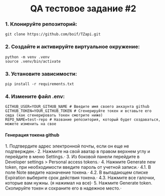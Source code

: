 <h1 align="center">QA тестовое задание #2</a></h1>
<h3>1. Клонируйте репозиторий:</h3>

```
git clone https://github.com/boif/TZapi.git
```
<h3>2. Создайте и активируйте виртуальное окружение:</h3>

```
python -m venv .venv
source .venv/bin/activate
```

<h3>3. Установите зависимости:</h3>

```
pip install -r requirements.txt
```
<h3>4. Измените файл .env: </h3>

```
GITHUB_USER=YOUR_GITHUB_NAME # Введите имя своего аккаунта github
GITHUB_TOKEN=YOUR_GITHUB_TOKEN # Сгенерируйте токен и вставьте его сюда (как сгенерировать токен смотрите ниже)
REPO_NAME=test-repo # Название репозитория, который будет создаваться, можете изменить на свое

```

<h4>Генерация токена github</h4>
1. Подтвердите адрес электронной почты, если он еще не подтвержден.⋅
2. Нажмите на свой аватар в правом верхнем углу и перейдите в меню Settings.⋅
3. Из боковой панели перейдите в Developer settings > Personal access tokens.⋅
4. Нажмите Generate new token, при необходимости введите пароль от учетной записи.⋅
  4.1. В поле Note введите назначение токена.⋅
  4.2. В выпадающем списке Expiration выберите срок действия токена.⋅
  4.3. Нажмите все галочки, которые вам нужны. (я нажимал на все)⋅
5. Нажмите Generate token. Скопируйте токен и сохраните его в надежное место.⋅
